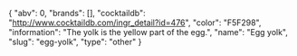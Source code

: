 {
    "abv": 0,
    "brands": [],
    "cocktaildb": "http://www.cocktaildb.com/ingr_detail?id=476",
    "color": "F5F298",
    "information": "The yolk is the yellow part of the egg.",
    "name": "Egg yolk",
    "slug": "egg-yolk",
    "type": "other"
}